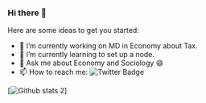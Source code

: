 ### Hi there 👋


Here are some ideas to get you started:

- 🔭 I’m currently working on MD in Economy about Tax. 
- 🌱 I’m currently learning to set up a node.
- 💬 Ask me about Economy and Sociology :smile:
- 📫 How to reach me: ![Twitter Badge](https://img.shields.io/twitter/follow/erhnhlkergl?color=blue&label=follow&style=social)

[![Github stats 2](https://github-readme-stats.vercel.app/api?username=erhnhlkergl&show_icons=true&theme=midnight-purple)]

